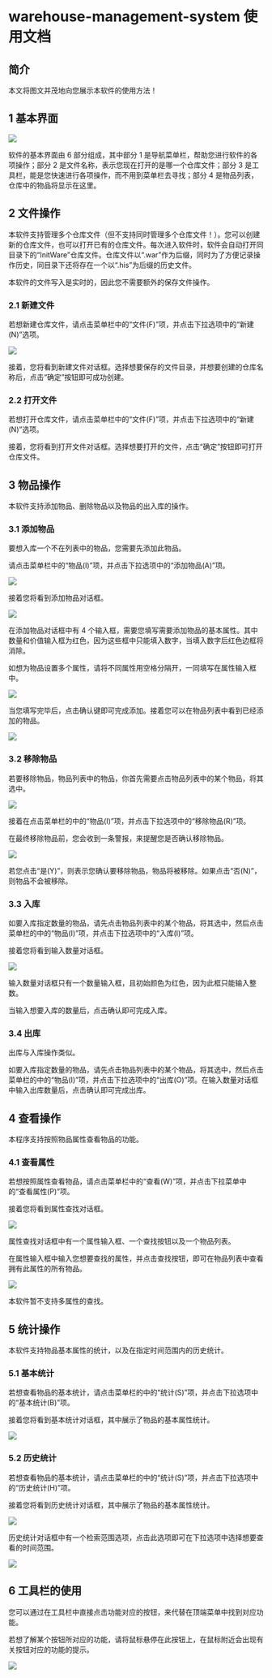 # warehouse-management-system 使用文档

## 简介

本文将图文并茂地向您展示本软件的使用方法！

## 1 基本界面

![](images\document1.png)

软件的基本界面由 6 部分组成，其中部分 1 是导航菜单栏，帮助您进行软件的各项操作；部分 2 是文件名称，表示您现在打开的是哪一个仓库文件；部分 3 是工具栏，能是您快速进行各项操作，而不用到菜单栏去寻找；部分 4 是物品列表，仓库中的物品将显示在这里。

## 2 文件操作

本软件支持管理多个仓库文件（但不支持同时管理多个仓库文件！）。您可以创建新的仓库文件，也可以打开已有的仓库文件。每次进入软件时，软件会自动打开同目录下的“InitWare”仓库文件。仓库文件以“.war”作为后缀，同时为了方便记录操作历史，同目录下还将存在一个以“.his”为后缀的历史文件。

本软件的文件写入是实时的，因此您不需要额外的保存文件操作。

### 2.1 新建文件

若想新建仓库文件，请点击菜单栏中的“文件(F)”项，并点击下拉选项中的“新建(N)”选项。

![](images\document2.png)

接着，您将看到新建文件对话框。选择想要保存的文件目录，并想要创建的仓库名称后，点击“确定”按钮即可成功创建。

### 2.2 打开文件

若想打开仓库文件，请点击菜单栏中的“文件(F)”项，并点击下拉选项中的“新建(N)”选项。

接着，您将看到打开文件对话框。选择想要打开的文件，点击“确定”按钮即可打开仓库文件。

## 3 物品操作

本软件支持添加物品、删除物品以及物品的出入库的操作。

### 3.1 添加物品

要想入库一个不在列表中的物品，您需要先添加此物品。

请点击菜单栏中的“物品(I)”项，并点击下拉选项中的“添加物品(A)”项。

![](images\document3.png)

接着您将看到添加物品对话框。

![](images\document4.png)



在添加物品对话框中有 4 个输入框，需要您填写需要添加物品的基本属性。其中数量和价值输入框为红色，因为这些框中只能填入数字，当填入数字后红色边框将消除。

如想为物品设置多个属性，请将不同属性用空格分隔开，一同填写在属性输入框中。

![](images\document5.png)

当您填写完毕后，点击确认键即可完成添加。接着您可以在物品列表中看到已经添加的物品。

![](images\document6.png)

### 3.2 移除物品

若要移除物品，物品列表中的物品，你首先需要点击物品列表中的某个物品，将其选中。

![](images\document7.png)

接着在点击菜单栏的中的“物品(I)”项，并点击下拉选项中的“移除物品(R)”项。

在最终移除物品前，您会收到一条警报，来提醒您是否确认移除物品。

![](images\document8.png)

若您点击“是(Y)”，则表示您确认要移除物品，物品将被移除。如果点击“否(N)”，则物品不会被移除。

### 3.3 入库

如要入库指定数量的物品，请先点击物品列表中的某个物品，将其选中，然后点击菜单栏的中的“物品(I)”项，并点击下拉选项中的“入库(I)”项。

接着您将看到输入数量对话框。

![](images\document9.png)

输入数量对话框只有一个数量输入框，且初始颜色为红色，因为此框只能输入整数。

当输入想要入库的数量后，点击确认即可完成入库。

### 3.4 出库

出库与入库操作类似。

如要入库指定数量的物品，请先点击物品列表中的某个物品，将其选中，然后点击菜单栏的中的“物品(I)”项，并点击下拉选项中的“出库(O)”项。在输入数量对话框中输入出库数量后，点击确认即可完成出库。

## 4 查看操作

本程序支持按照物品属性查看物品的功能。

### 4.1 查看属性

若想按照属性查看物品，请点击菜单栏中的“查看(W)”项，并点击下拉菜单中的“查看属性(P)”项。

接着您将看到属性查找对话框。

![](images\document10.png)

属性查找对话框中有一个属性输入框、一个查找按钮以及一个物品列表。

在属性输入框中输入您想要查找的属性，并点击查找按钮，即可在物品列表中查看拥有此属性的所有物品。

![](images\document11.png)

本软件暂不支持多属性的查找。

## 5 统计操作

本软件支持物品基本属性的统计，以及在指定时间范围内的历史统计。

### 5.1 基本统计

若想查看物品的基本统计，请点击菜单栏的中的“统计(S)”项，并点击下拉选项中的“基本统计(B)”项。

接着您将看到基本统计对话框，其中展示了物品的基本属性统计。

![](images\document12.png)

### 5.2 历史统计

若想查看物品的基本统计，请点击菜单栏的中的“统计(S)”项，并点击下拉选项中的“历史统计(H)”项。

接着您将看到历史统计对话框，其中展示了物品的基本属性统计。

![](images\document13.png)

历史统计对话框中有一个检索范围选项，点击此选项即可在下拉选项中选择想要查看的时间范围。

![](images\document14.png)

## 6 工具栏的使用

您可以通过在工具栏中直接点击功能对应的按钮，来代替在顶端菜单中找到对应功能。

若想了解某个按钮所对应的功能，请将鼠标悬停在此按钮上，在鼠标附近会出现有关按钮对应的功能的提示。

![](images\document15.png)

